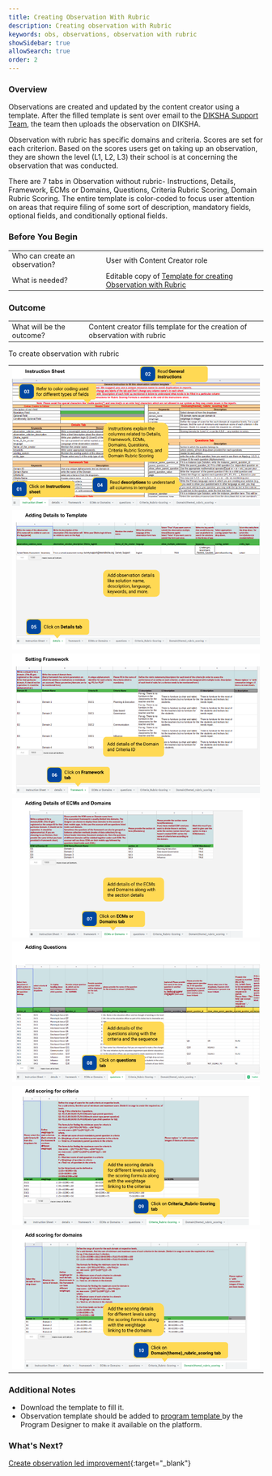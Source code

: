 ```yaml
---
title: Creating Observation With Rubric 
description: Creating observation with Rubric 
keywords: obs, observations, observation with rubric
showSidebar: true
allowSearch: true
order: 2
---
```


### Overview

Observations are created and updated by the content creator using a template. After the filled template is sent over email to the <a href = "mailto:surveysupport@teamdiksha.org" target="_blank">DIKSHA Support Team</a>, the team then uploads the observation on DIKSHA.

Observation with rubric has specific domains and criteria. Scores are set for each criterion. Based on the scores users get on taking up an observation, they are shown the level (L1, L2, L3) their school is at concerning the observation that was conducted.

There are 7 tabs in Observation without rubric- Instructions, Details, Framework, ECMs or Domains, Questions, Criteria Rubric Scoring, Domain Rubric Scoring. The entire template is color-coded to focus user attention on areas that require filing of some sort of description, mandatory fields, optional fields, and conditionally optional fields. 


### Before You Begin

<table>
  <tr><td>Who can create an observation?</td>
   <td>User with Content Creator role</td>
  </tr>
  <tr><td>What is needed?</td>
  <td>Editable copy of <a href="https://docs.google.com/spreadsheets/d/1doPfZrAlKc62E6YAS050E0keMyiPbDGLDQAjFNIn1AY/edit#gid=1621065409" target="_blank">Template for creating Observation with Rubric</a></td>
  </tr>
</table>


### Outcome

<table>
 <tr><td>What will be the outcome?</td>
  <td>Content creator fills template for the creation of observation with rubric</td>
  </tr>
</table>
  

To create observation with rubric

<table>
  <tr>
    <td><img src="../images/creation/rubrics-sheet-1.png"></td>
    </tr>
    <tr>
    <td><img src="../images/creation/rubrics-sheet-2.png"></td>
    </tr>
    <tr>
    <td><img src="../images/creation/rubrics-sheet-3.png"></td>
    </tr>
    <tr>
    <td><img src="../images/creation/rubrics-sheet-4.png"></td>
    </tr>
    <tr>
    <td><img src="../images/creation/rubrics-sheet-5.png"></td>
    </tr>
    <tr>
    <td><img src="../images/creation/rubrics-sheet-6.png"></td>
    </tr>
    <tr>
    <td><img src="../images/creation/rubrics-sheet-7.png"></td>
    </tr>
</table>


### Additional Notes  

- Download the template to fill it.
- Observation template should be added to <a href="https://docs.google.com/spreadsheets/d/1Q4z1d1aUHY5VVrco2TvHPuWEq7314glUjFxB-jYjfiY/edit?usp=sharing">program template </a></td> by the Program Designer to make it available on the platform.

### What's Next?

[Create observation led improvement](./creating-observation-led-improvement.html){:target="_blank"}